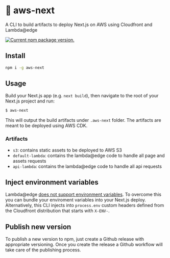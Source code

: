 # :chocolate_bar: aws-next

A CLI to build artifacts to deploy Next.js on AWS using Cloudfront and Lambda@edge

<a href="https://www.npmjs.org/package/aws-next">
  <img src="https://img.shields.io/npm/v/aws-next.svg" alt="Current npm package version." />
</a>

## Install

```bash
npm i -g aws-next
```

## Usage

Build your Next.js app (e.g. `next build`), then navigate to the root of your Next.js project and run:

```bash
$ aws-next
```

This will output the build artifacts under `.aws-next` folder. The artifacts are meant to be deployed using AWS CDK.

### Artifacts

- `s3`: contains static assets to be deployed to AWS S3
- `default-lambda`: contains the lambda@edge code to handle all page and assets requests
- `api-lambda`: contains the lambda@edge code to handle all api requests

## Inject environment variables

Lambda@edge [does not support environment variables](https://docs.aws.amazon.com/AmazonCloudFront/latest/DeveloperGuide/lambda-requirements-limits.html#lambda-requirements-lambda-function-configuration). To overcome this you can bundle your enviroment variables into your Next.js deploy. Alternatively, this CLI injects into `process.env` custom headers defined from the Cloudfront distribution that starts with `X-ENV-`.

## Publish new version

To publish a new version to npm, just create a Github release with appropriate versioning. Once you create the release a Github workflow will take care of the publishing process.
